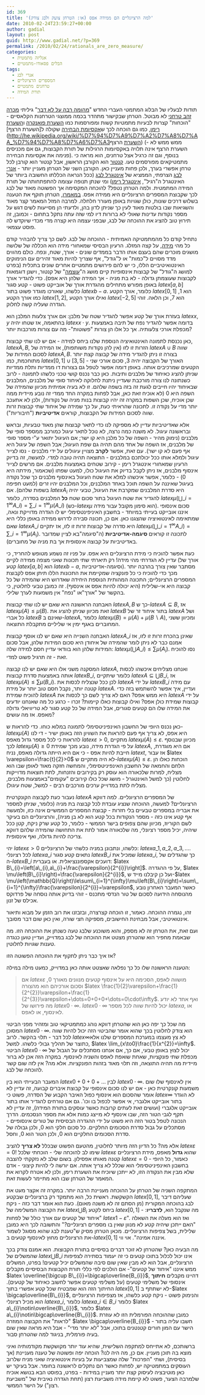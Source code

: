 ```yaml
---
id: 369
title: 'למה הרציונליים הם ממידה אפס (או: הטרחן צועק ולבג צודק)'
date: 2010-02-24T23:59:27+00:00
author: gadial
layout: post
guid: http://www.gadial.net/?p=369
permalink: /2010/02/24/rationals_are_zero_measure/
categories:
  - אנליזה מתמטית
  - הבלים פסאודו-מתמטיים
tags:
  - אנרי לבג
  - המספרים הרציונליים
  - טרחנים מתמטיים
  - תורת המידה
---
```

תודות לבעליו של הבלוג המתמטי העברי החדש "[מהומה רבה על לא דבר](http://muchado.blogli.co.il/)" גיליתי [מכרה זהב טרחני](http://www.gauge-institute.org/) לא מבוטל. הטרחן שבקישור מתהדר בכמה ממוצגי הטרחנות הקלאסיים - "הוכחות" קצרות לבעיות מתמטיות קשות ומפורסמות כמו [השערת פואנקרה](http://he.wikipedia.org/wiki/%D7%94%D7%A9%D7%A2%D7%A8%D7%AA_%D7%A4%D7%95%D7%90%D7%A0%D7%A7%D7%A8%D7%94) ו[השערת רימן](http://www.gadial.net/?p=339), כמו גם הוכחה לכך ש[אקסיומת הבחירה](http://he.wikipedia.org/wiki/%D7%90%D7%A7%D7%A1%D7%99%D7%95%D7%9E%D7%AA_%D7%94%D7%91%D7%97%D7%99%D7%A8%D7%94) שקולה ל[השערת הרצף](http://he.wikipedia.org/wiki/%D7%94%D7%A9%D7%A2%D7%A8%D7%AA_%D7%94%D7%A8%D7%A6%D7%A3השערת הרצף) (ממש ממש לא - השערת הרצף אינה תלויה באקסיומות הרגילות של תורת הקבוצות, גם אם מכניסים פנימה את אקסיומת הבחירה). בנוסף, וגם זה כרגיל אצל טרחנים, הוא מראה כי מתמטיקאים מפורסמים טעו. [קנטור](http://he.wikipedia.org/wiki/%D7%92%D7%99%D7%90%D7%95%D7%A8%D7%92_%D7%A7%D7%A0%D7%98%D7%95%D7%A8) הוא הקורבן הראשון, אבל קנטור הוא קורבן לכל טרחן אפשרי בערך, ולכן פחות מעניין כאן. הקורבן השני של הטרחן מעניין יותר - [אנרי לבג](http://he.wikipedia.org/wiki/%D7%90%D7%A0%D7%A8%D7%99_%D7%9C%D7%91%D7%92) הצרפתי, הממציא של [אינטגרל לבג](http://he.wikipedia.org/wiki/%D7%90%D7%99%D7%A0%D7%98%D7%92%D7%A8%D7%9C_%D7%9C%D7%91%D7%92) (ככל הנראה הכללתו החשובה ביותר של האינטגרל ה"רגיל", [אינטגרל רימן](http://he.wikipedia.org/wiki/%D7%90%D7%99%D7%A0%D7%98%D7%92%D7%A8%D7%9C)) ומי שנתן תנופה עצומה להתפתחותה של תורת המידה המתמטית. ולמה הטרחן נטפל? להוכחה המקסימה אך הפשוטה מאוד של לבג לכך שקבוצת המספרים הרציונליים היא ממידה אפס. [במאמרו](http://www.gauge-institute.org/CardinalityMeasure/CardinalityMeasureP.pdf), הטרחן תוקף את הטענה בשלוש דרכים שונות, כולן שגויות באופן מעורר חלחלה. למרבה המזל המאמר קצר מאוד והשגיאות שבו בולטות מאוד לעין כך שניתן לדון בהן, ולדעתי הן מסייעות לשים דגש על מספר נקודות עדינות שאולי לא ברורות דיו למי שזה עתה נתקל בתחום - וכמובן, זה תירוץ טוב להציג את ההוכחה של לבג, שבפני עצמה היא קצרה מדי מכדי שיוקדש לה פוסט עצמאי.

נתחיל קודם כל מהמתמטיקה האמיתית - ההוכחה של לבג. לשם כך צריך להבהיר קודם כל מהי [מידה](http://he.wikipedia.org/wiki/%D7%9E%D7%99%D7%93%D7%94_%28%D7%9E%D7%AA%D7%9E%D7%98%D7%99%D7%A7%D7%94%29), על קצה המזלג. הרעיון הבסיסי שמאחורי מידה הוא הכללה של שלושה מושגים מוכרים שהם בעצם אותו הדבר בממדים שונים - אורך, שטח, ונפח. כולם מהווים מדד מסויים ל"כמות" או ל"גודל", אף שצריך להיות מאוד זהירים עם הנימוקים האינטואיטיביים הללו, כי יש להם פירושים מתמטיים אחרים שונים בתכלית (בפרט למושג ה"גודל" של קבוצות אינסופיות קיים מושג ה"[עוצמה](http://he.wikipedia.org/wiki/%D7%A2%D7%95%D7%A6%D7%9E%D7%94)" של קנטור, וישנן דוגמאות לקבוצות שעוצמתן גדולה - לא בת מניה - אך המידה שלהן היא אפס). כדי להגדיר אורך באופן מפורש מתחילים מהגדרת אורך של אובייקט פשוט - קטע סגור $latex \left[a,b\right]$ כלשהו, שאורכו מוגדר פשוט בתור $latex b-a$. כלומר, אורך הקטע $latex \left[0,1\right]$ הוא 1, כמו אורך הקטע $latex \left[1,2\right]$, ואילו אורך הקטע $latex \left[-2,5\right]$ הוא 7, וכן הלאה. זוהי הגדרה שעליה קשה לחלוק.

בעזרת אורך של קטע אפשר להגדיר שטח של מלבן: אם אורך צלעות המלבן הוא $latex x,y$ בהתאמה, אז שטחו יהיה $latex x\cdot y$. בדומה אפשר להגדיר נפח של תיבה באמצעות מכפלת אורכי צלעותיה. אך כל אלו הן צורות "פשוטות"- מה עם צורות מורכבות יותר?

כאן נכנסת לתמונה האינטואיציה הנוספת שלנו ביחס למידה - אם יש לנו שתי קבוצות, $latex A,B$, הזרות זו לזו (אין להן נקודות משותפות), אז המידה של $latex A\cup B$ שווה לסכום המידות של $latex A,B$. בצורה זו ניתן להגדיר מידה של קבוצה קצת יותר מתוחכמת, כמו $latex \left[0,1\right]\cup\left[3,5\right]$ - האורך של הקבוצה יהיה 3, סכום אורכי שני הקטעים שמרכיבים אותה. באופן דומה אפשר לטפל גם בצורות דו ממדיות ותלת ממדיות שניתן להציג כאיחוד של מלבנים ותיבות. כאן כבר נכנס קושי טכני כלשהו לתמונה - לרוב כשנתונה לנו צורה מורכבת שעדיין ניתנת לחלוקה לאיחוד סופי של מלבנים, המלבנים שבאיחוד יהיו חייבים לגעת זה בזה בשפה שלהם. זו לא בעיה אמיתית מכיוון שהמידה של השפה היא 0 (לא אוכיח זאת כאן, אבל לפחות במקרה החד ממדי זה נובע מיידית ממה שכן אוכיח, שכן השפות במקרה זה יהיו קבוצות בנות מניה של נקודות), ולכן לא אתעכב יותר מדי על נקודה זו. לתכונה שהראיתי כעת, על כך שמידה של איחוד שתי קבוצות זרות שווה לסכום המידות של הקבוצות, קוראים **אדיטיביות** ("חיבוריות").

אלא שאדיטיביות עדיין לא מספיקה לנו כדי לתאר קבוצות שהן מאוד טבעיות, ובראש ובראשונה עיגול. לא משנה כמה נרצה, לא נוכל לתאר עיגול כמורכב ממספר סופי של מלבנים (נימוק מהיר - השפה של כל מלבן היא קו ישר; אם העיגול יתואר ע"י מספר סופי של מלבנים, אז השפה של אחד מהם תהיה גם שפת העיגול; אבל השפה של עיגול היא אף פעם לא קו ישר). עם זאת, אפשר **לקרב** מצויין עיגולים על ידי מלבנים - נסו לצייר עיגול ולמלא אותו ככל יכולתכם במלבנים - התוצאה תהיה טובה למדי. למעשה, זה בדיוק הרעיון שמאחורי אינטגרל רימן - קירוב שטחים באמצעות מלבנים. אם מרשים לצייר אינסוף מלבנים, אז ניתן לקבל בדיוק את העיגול כולו, למעט שפתו (שכאמור, מידתה היא 0) - כלומר, אפשר איכשהו למלא את שטח העיגול באינסוף מלבנים כך שכל נקודה בעיגול שאיננה על השפה תוכל באחד המלבנים, וכל המלבנים יהיו זרים (למעט חפיפה בשפות שלהם). אם $latex A_{i}$ היא סדרת המלבנים שמקרבת את העיגול, טבעי יהיה להגדיר את שטח העיגול בתור סכום שטח **כל** המלבנים בסדרה, כלומר $latex \mu\left(\bigcup\_{i=1}^{\infty}A\_{i}\right)=\sum\_{i=1}^{\infty}\mu\left(A\_{i}\right)$ (כש-$latex \mu$ הוא סימון מקובל עבור מידה). סכום אינסופי איננו אובייקט בעייתי במיוחד - בחשבון האיניפינטסימלי יש לו הגדרה מדוייקת ונאה, שמתאימה לאינטואיציה שהצגנו כאן. אם כן, תכונה סבירה לדרוש ממידה באופן כללי היא שאם $latex A\_{i}$ היא סדרה של קבוצות זרות זו לזו, אז יתקיים $latex \mu\left(\bigcup\_{i=1}^{\infty}A\_{i}\right)=\sum\_{i=1}^{\infty}\mu\left(A_{i}\right)$. לתכונה זו קוראים **סיגמה-אדיטיביות** (ה"סיגמה"בא לציין שמדובר באדיטיביות על קבוצה אינסופית אך בת מניה של מחוברים).

כעת אפשר להוכיח כי מידת הרציונליים היא אפס. על פניו זה נשמע מטופש להחריד, כי עדיין לא הגדרתי מהי מידה! רק תיארתי שתי תכונות שאני מצפה ממידה לקיים (אורך של קטע $latex \left[a,b\right]$ הוא $latex b-a$, וסיגמה-אדיטיביות). מסתבר שאין צורך בהרבה יותר מכך כדי להוכיח כי כל פונקציה שמקיימת את התכונות הללו תיתן אפס לקבוצת המספרים הרציונליים; התכונה המהותית הנוספת היחידה שאדרוש היא שהמידה של כל קבוצה היא אי-שלילית (היא יכולה להיות אפס או אינסוף). זה כמובן טבעי לחלוטין, כי בהקשר של "אורך"או "נפח" אין משמעות לערך שלילי.

האבחנה הראשונה היא שאם יש לנו שתי קבוצות $latex A,B$ כך ש-$latex A\subseteq B$, אז $latex \mu\left(A\right)\le\mu\left(B\right)$. זאת מכיוון שניתן להציג את $latex B$ בתור איחוד זר של $latex A$ ושל כל אברי $latex B$ שאינם ב-$latex A$, כלומר $latex \mu\left(B\right)=\mu\left(A\right)+\mu\left(B\backslash A\right)$, ומכיוון ששני המחוברים באגף ימין אי שליליים מתקבלת התוצאה.

האבחנה השנייה היא שאם יש לנו אוסף קבוצות $latex A\_{i}$ שאינן בהכרח זרות זו לזו, אז אמנם כבר לא ניתן לומר שהמידה של איחודן היא סכום המידות שלהן, אבל סכום המידות שלהן הוא בוודאי עדיין חסם למידה שלה: $latex \mu\left(\bigcup A\_{i}\right)\le\sum\mu\left(A_{i}\right)$. נסו להוכיח זאת - זה תרגיל פשוט למדי.

המסקנה משני אלו היא שאם יש לנו קבוצה $latex A$, ואנחנו מצליחים איכשהו לכסות אותה באמצעות סדרת קבוצות $latex B\_{i}$, כלומר שיתקיים $latex A\subseteq\bigcup B\_{i}$, אז $latex \mu\left(A\right)\le\sum\mu\left(B\_{i}\right)$. לכן ככל שנצליח לכסות את $latex A$ על ידי $latex B\_{i}$ עם מידה קטנה יותר, נקבל חסם טוב יותר על מידת $latex A$. ועדיין, איך אפשר להשתמש בזה כדי להוכיח שמידת $latex A$ היא ממש אפס? האם לא צריך לשם כך לכסות את $latex A$ על ידי קבוצות שמידת כולן אפס? ואילו קבוצות כאלו קיימות? זכרו - כרגע כל מה שאנחנו יודעים את המידה שלו הם קטעים סגורים, אבל המידה של כל קטע סגור לא טריוויאלי גדולה מאפס. אז מה עושים?

כאן נכנס היופי של החשבון האינפיניטסימלי לתמונה במלוא כוחו. כדי להראות ש-$latex \mu\left(A\right)$ היא אפס, לא צריך אף פעם להראות את השוויון הזה באופן ישיר - די לנו להראות כי לכל מספר גדול מאפס $latex \varepsilon>0$, מתקיים $latex \mu\left(A\right)\le\varepsilon$. מכיוון שבנוסף לכך $latex \mu\left(A\right)\ge0$ על פי הגדרת מידה, נובע מכך שמידת $latex A$, אם היא מוגדרת, חייבת להיות אפס - כי אם היא הייתה גדולה מאפס, נניח $latex t$, אז עבור $latex \varepsilon=\frac{t}{2}>0$ לא היה מתקיים ש-$latex \mu\left(A\right)\le\varepsilon$. הוכחות כאלו הן הלחם והחמאה של החשבון האינפיניטסימלי, והמחשה חזקה מאוד לאופן שבו הוא מצליח, למרות שלכאורה הוא עוסק רק בקירובים והזנחות, לתת תוצאות מדוייקות לחלוטין (כך למשל האינטגרל - מושג שכל כולו קירובים "עקומים"באמצעות מלבנים, מצליח לתת במדוייק ערכים מורכבים רבים - למשל, שטח עיגול).

נעבור כעת לקבוצה הקונקרטית $latex A$ של המספרים הרציונליים. למה דווקא הרציונליים? למעשה, ההוכחה שנציג עובדת לכל קבוצה בת מניה (כלומר, שניתן למספר את אבריה במספרים טבעיים בלי חזרות - קבוצת המספרים הממשיים אינה כזו, ולמעשה אף קטע אינו כזה - מספר הנקודות בכל קטע הוא לא בן מניה), והרציונליים הם בעיקר לשם הקוריוז, מכיוון שהם צפופים בישר הממשי - כלומר, כל קטע שרק ניקח, קטן ככל שיהיה, יכיל מספר רציונלי, מה שלכאורה אמור לתת את התחושה שהמידה שלהם דווקא צריכה להיות גדולה, ואף אינסופית.

יהי $latex \varepsilon>0$ כלשהו, ונתבונן במניה כלשהי של הרציונליים: $latex a\_{1},a\_{2},a\_{3},\dots$. לכל רציונלי $latex a\_{i}$ נתאים קטע סגור $latex B\_{i}$ שמכיל את $latex a\_{i}$, כך שהגדלים של ה-$latex B\_{i}$ דועכים אקספוננציאלית. או בעברית: $latex B\_{i}=\left[a\_{i},a\_{i}+\frac{\varepsilon}{2^{i}}\right]$. על פי ההגדרה, $latex \mu\left(B\_{i}\right)=\frac{\varepsilon}{2^{i}}$, ועל כן קיבלנו מייד ש-$latex \mu\left(\mathbb{Q}\right)\le\sum\_{i=1}^{\infty}\mu\left(B\_{i}\right)=\sum\_{i=1}^{\infty}\frac{\varepsilon}{2^{i}}=\varepsilon$, כאשר המעבר האחרון נובע מהנוסחה הידועה לסכום של טור הנדסי מתכנס - זוהי בדיוק אותה נוסחה של פרדוקס אכילס של זנון.

זהו, נגמרה ההוכחה. כאמור, זו הוכחה קצרצרה, ובזבזנו את רוב הזמן על מבוא ותיאור אינטואיטיבי, אבל מבחינת החישובים, מספיקה חצי שורה, ואין כאן שום דבר מסובך.

ועם זאת, את הטרחן זה לא מספק, והוא משוכנע שלבג טעה כשנתן את ההוכחה הזו. מה שבאמת מחפיר הוא שהטרחן מצטט את ההוכחה של לבג במדוייק, ועדיין טוען כנגדה טענות שגויות לחלוטין.

אז איך כבר ניתן לתקוף את ההוכחה הפשוטה הזו?

הטענה הראשונה שלו כל כך נפלאה שאצטט אותה כאן במדוייק, כמעט מילה במילה:

> אם $latex \varepsilon$ מושווה לאפס, הסכימה היא על אינסוף קטעים מנוונים מאורך 0, וסכום אורכיהם הוא מהצורה $latex \frac{1}{2}\varepsilon+\frac{1}{2^{2}}\varepsilon+\frac{1}{2^{3}}\varepsilon+\dots=0+0+0+\dots=0\cdot\infty$. ואף אחד לא יודע מה פירושו של $latex 0\cdot\infty$. $latex 0\cdot\infty$ יכול להיות שווה לכל מספר $latex a$, או לאינסוף, או לאפס.

מה שכל כך יפה כאן הוא שהטרחן דווקא נוהג כמתמטיקאי טוב ומזהיר מפני הביטוי המסוכן $latex 0\cdot\infty$. הוא צודק לחלוטין בכך שהוא אומר שהביטוי הזה יכול להיות שווה לכל דבר - תלוי בהקשר. לרוב $latex \infty$לא צץ מעצמו במערכת המספרים שלנו אלא כתוצר של תהליך גבולי כלשהו. למשל, $latex \lim_{x\to0}\frac{1}{x^{2}}=\infty$. הביטוי $latex 0\cdot\infty$ יכול לצוץ באופן טבעי, אם כך, אם אנחנו מסתכלים על הגבול של מכפלת שתי פונקציות, שאחת שואפת לאפס והשניה לאינסוף. במקרה הזה אכן לא ברור מיידית מה תהיה התוצאה, וזה תלוי מאוד בזהות הפונקציות. אלא מה? אין לזה שום קשר להוכחה של לבג.

המעבר הבעייתי הוא בין $latex 0+0+0+\dots$ לבין $latex 0\cdot\infty$. אין לאינסוף שלו שום משמעות קונקרטית כאן - אם יש לנו סכום אינסופי על קבוצת איברים קבועה, זה עדיין לא אומר שהסכום הוא אינסוף כפול האיבר הקבוע של הסדרה, פשוט כי $latex \infty$ לא הוגדר בתור אובייקט אלגברי, אי אפשר לכפול בו וכו'. גם אם טורחים להגדיר אותו בתור אובייקט אלגברי (ועושים זאת לעתים קרובות כאשר עוסקים בתורת המידה), זה עדיין לא תקף לגבי הטור הזה, שבו אינסוף לא מייצג כמות אלא את מספר הנסכמים. הדרך הנכונה לטפל בטור הזה היא פשוט על ידי ההגדרה הבסיסית של טורים אינסופיים - מסתכלים על גבול סדרת הסכומים החלקיים. כל סכום חלקי הוא 0, ולכן גבולה של סדרת הסכומים החלקיים הוא 0, ולכן הטור הוא 0, וחסל.

אלא מה? כל הדיון הזה מיותר לחלוטין, מהטעם הפשוט שבכלל **לא צריך** להציב $latex \varepsilon=0$! שימו לב להוכחה שלי - הוכחתי שלכל $latex \varepsilon$ שהוא **גדול** מאפס, מידת הרציונליים קטנה מאותו אפסילון. בשום שלב לא נזקקתי להצבה $latex \varepsilon=0$ - כאמור, כל היופי בחשבון האינפיניטסימלי הוא שכלל לא צריך אותה. אם יורשה לי להיות קיצוני - אדם שלא מבין את הנקודה הזו, לא ייתכן שיוכיח את השערת רימן, ולכן לא אטרח לקרוא את המאמר של הטרחן שבו הוא מתיימר לעשות זאת.

המתקפה השניה של הטרחן על ההוכחה מעניינת הרבה יותר. במקרה זה אקצר מעט את הקשקשת. ראשית כל, הוא מתמקד רק ברציונליים שבקטע $latex \left[0,1\right]$, שעליהם דיבר לבג בהוכחה המקורית (מן הסתם זה לא משנה מאום). כעת הוא אומר דבר כזה - ניקח את הקבוצה המשלימה של $latex \bigcup B_{i}$ ביחס לקטע $latex \left[0,1\right]$ - מה שנקבל הוא, **לדבריו**: "איחוד של קטעים עם אורך כולל של לפחות $latex 1-\varepsilon$". ואז הוא מעלה את השאלה "האם ייתכן שיהיה קטע לא מנוון שאין בו מספרים רציונליים?" והתשובה לכך היא כמובן שלילית, בשל צפיפות הרציונליים. מכאן הטרחן מסיק ש"טענת לבג שהוא מסוגל לשמור את הרציונליים מחוץ לאינסוף קטעים ב-$latex \left[0,1\right]$ איננה אמינה". אוי ווי.

מה הבעיה כאן? שהטרחן לא זוכר דברים בסיסיים בתורת הקבוצות. הוא אמנם צודק בכך שהמשלים של $latex \bigcup B\_{i}$ אינו יכול לכלול בתוכו קטעים כי זה יעמוד בסתירה לצפיפות הרציונליים, אבל הוא לא מבין שאין שום סיבה שהמשלים יכיל קטעים! בפרט, המשלים ממש איננו "איחוד של קטעים"- אם הולכים לפי כללי תורת הקבוצות הבסיסיים מקבלים $latex \overline{\bigcup B\_{i}}=\bigcap\overline{B_{i}}$, דהיינו מקבלים **חיתוך** אינסופי של משלימי קטעים (על משלימי קטעים אפשר לחשוב כאיחוד של קטעים). החיתוך הזה הוא שמבטיח שכל קטע אפשרי בתוך $latex \left[0,1\right]$ לא ישתתף ב-$latex \bigcap\overline{B\_{i}}$, והנימוק פשוט - ניקח קטע כלשהו, אז מצפיפות הרציונליים הוא מכיל רציונלי $latex a\_{i}$, כלומר $latex a\_{i}\in B\_{i}$ כלומר $latex a\_{i}\notin\overline{B\_{i}}$, כלומר $latex a\_{i}\notin\bigcap\overline{B\_{i}}$. כמובן שההוכחה הפורמלית הזו לא עוזרת "לראות" את הקבוצה המוזרה $latex \bigcap\overline{B_{i}}$ - חשבו עליה בתור הישר עם המון חורים קטנטנים בתוכו, אבל "לא יותר מדי" - אבל היא מראה שאין שום בעיה פורמלית, בניגוד למה שהטרחן סבור.

ברשותכם, לא אתייחס למתקפה השלישית, שהיא עוד יותר מקושקשת מקודמותיה ואיני מוצא בה תוכן מעניין. אם כן, מה היה לנו? הוכחה יפה ופשוטה של טענה מעניינת (אך בסיסית), ושתי "הפרכות" שלה שמצביעות על בעיות אינטואיציה שאני מניח שלרוב העוסקים במתמטיקה יש, לפחות כאשר הם נתקלים לראשונה בחומר. אבל בעיקר יש כאן מוטיבציה לעיסוק קצת יותר מעניין במידות - בפרט, בפוסט הבא בנושא אוכיח שלמרבה הצער, פשוט לא קיימת מידה משביעת רצון (תחת הגדרה נאיבית של "משביעת רצון") על הישר הממשי.